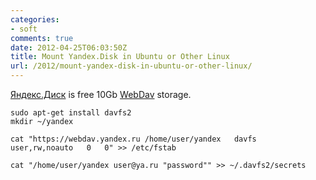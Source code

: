 ```yaml
---
categories:
- soft
comments: true
date: 2012-04-25T06:03:50Z
title: Mount Yandex.Disk in Ubuntu or Other Linux
url: /2012/mount-yandex-disk-in-ubuntu-or-other-linux/
---
```


[Яндекс.Диск](https://disk.yandex.ru/invite/?hash=9GMQ37ZU "Яндекс.Диск") is free 10Gb [WebDav](http://help.yandex.ru/disk/webdav.xml "Доступ к Диску через WebDAV — Яндекс.Помощь. Диск") storage.

    sudo apt-get install davfs2
    mkdir ~/yandex

    cat "https://webdav.yandex.ru /home/user/yandex   davfs   user,rw,noauto   0   0" >> /etc/fstab

    cat "/home/user/yandex user@ya.ru "password"" >> ~/.davfs2/secrets
